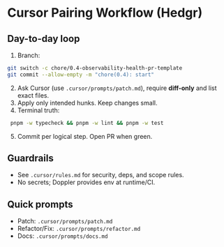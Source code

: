 # Cursor Pairing Workflow (Hedgr)

## Day-to-day loop
1) Branch:
  ```bash
  git switch -c chore/0.4-observability-health-pr-template
  git commit --allow-empty -m "chore(0.4): start"
  ```
2) Ask Cursor (use `.cursor/prompts/patch.md`), require **diff-only** and list exact files.
3) Apply only intended hunks. Keep changes small.
4) Terminal truth:
  ```bash
   pnpm -w typecheck && pnpm -w lint && pnpm -w test
  ```
5) Commit per logical step. Open PR when green.

## Guardrails
- See `.cursor/rules.md` for security, deps, and scope rules.
- No secrets; Doppler provides env at runtime/CI.

## Quick prompts
- Patch: `.cursor/prompts/patch.md`
- Refactor/Fix: `.cursor/prompts/refactor.md`
- Docs: `.cursor/prompts/docs.md`
